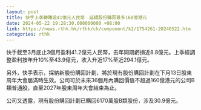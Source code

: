 ```yaml
---
layout: post
title: 快手上季轉賺逾41億元人民幣　延續股份購回最多160億港元
date: 2024-05-22 19:28:30.000000000 +08:00
link: https://news.rthk.hk/rthk/ch/component/k2/1754261-20240522.htm
categories: rthk
---
```


快手截至3月底止3個月盈利41.2億元人民幣，去年同期虧損近8.8億元。上季經調整盈利按年升10%至43.9億元，收入升近17%至近294.1億元。

另外，快手表示，採納新股份購回計劃，將於現有股份購回計劃在下月13日股東周年大會屆滿時生效。公司可於未來36個月內購回價值不超過160億港元的公司B類普通股，直至2027年股東周年大會結束為止。

公司又透露，現有股份購回計劃已購回6170萬股B類股份，涉及30.9億元。
